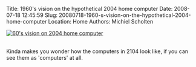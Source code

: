 Title: 1960's vision on the hypothetical 2004 home computer
Date: 2008-07-18 12:45:59
Slug: 20080718-1960-s-vision-on-the-hypothetical-2004-home-computer
Location: Home
Authors: Michiel Scholten

<div class="content-image"><div><a href="http://www.fukung.net/v/7077/2004computer.jpg"><img title="60's vision on 2004 home computer" src="http://aquariusoft.org/~mbscholt/images/content/2004computer_500px.jpg" alt="60's vision on 2004 home computer" /></a></div></div>
<br style="clear: both;" />

<p>Kinda makes you wonder how the computers in 2104 look like, if you can see them as 'computers' at all.</p>